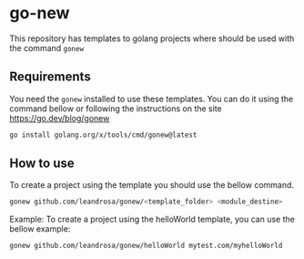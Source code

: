 
# go-new

This repository has templates to golang projects where should be used with the command `gonew`

## Requirements

You need the `gonew` installed to use these templates. You can do it using the command bellow or following the instructions on the site <https://go.dev/blog/gonew>

``` bash
go install golang.org/x/tools/cmd/gonew@latest
```

## How to use

To create a project using the template you should use the bellow command.

``` bash
gonew github.com/leandrosa/gonew/<template_folder> <module_destine>
```

Example:
To create a project using the helloWorld template, you can use the bellow example:

``` bash
gonew github.com/leandrosa/gonew/helloWorld mytest.com/myhelloWorld
```
